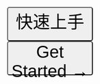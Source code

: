 <center><a href="/zh-cn/"><button style="width:200px;height:80px;font-size:40px;border-radius:5px;">快速上手 →</button></a></center>
<center><a href="/en-us/"><button style="width:200px;height:80px;font-size:40px;border-radius:5px;">Get Started →</button></a></center>
